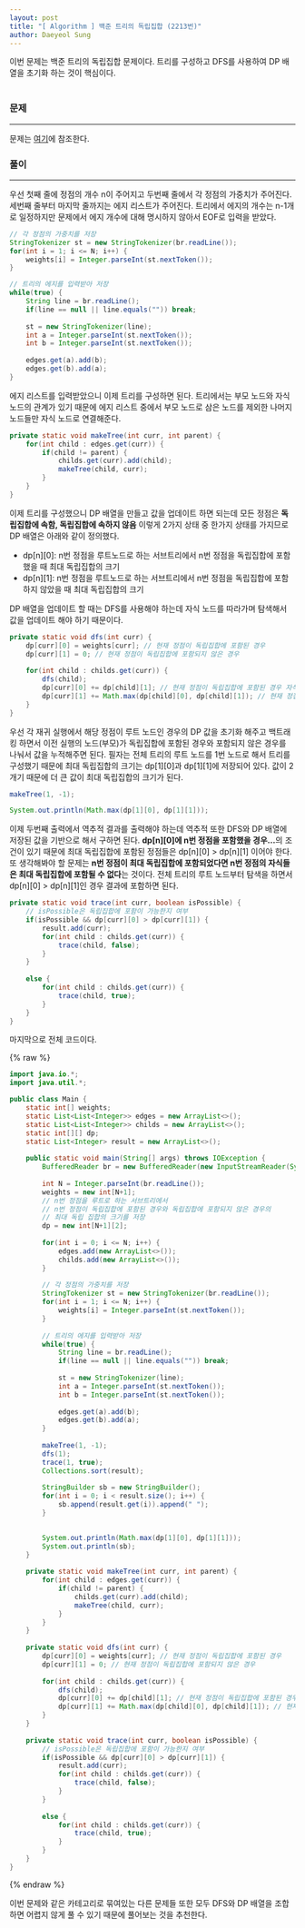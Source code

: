 ```yaml
---
layout: post
title: "[ Algorithm ] 백준 트리의 독립집합 (2213번)"
author: Daeyeol Sung
---
```


이번 문제는 백준 트리의 독립집합 문제이다. 트리를 구성하고 DFS를 사용하여 DP 배열을 초기화 하는 것이 핵심이다.<br>
<br>

### 문제
<hr>
문제는 <a href="https://www.acmicpc.net/problem/2213">여기</a>에 참조한다.

### 풀이
<hr>
우선 첫째 줄에 정점의 개수 n이 주어지고 두번째 줄에서 각 정점의 가중치가 주어진다. 세번째 줄부터 마지막 줄까지는 에지 리스트가 주어진다. 트리에서 에지의 개수는 n-1개로 일정하지만 문제에서 에지 개수에 대해 명시하지 않아서 EOF로 입력을 받았다.

```java
// 각 정점의 가중치를 저장
StringTokenizer st = new StringTokenizer(br.readLine());
for(int i = 1; i <= N; i++) {
	weights[i] = Integer.parseInt(st.nextToken());
}

// 트리의 에지를 입력받아 저장
while(true) {
	String line = br.readLine();
	if(line == null || line.equals("")) break;
	
	st = new StringTokenizer(line);
	int a = Integer.parseInt(st.nextToken());
	int b = Integer.parseInt(st.nextToken());
	
	edges.get(a).add(b);
	edges.get(b).add(a);
}
```

에지 리스트를 입력받았으니 이제 트리를 구성하면 된다. 트리에서는 부모 노드와 자식 노드의 관계가 있기 때문에 에지 리스트 중에서 부모 노드로 삼은 노드를 제외한 나머지 노드들만 자식 노드로 연결해준다.

```java
private static void makeTree(int curr, int parent) {
	for(int child : edges.get(curr)) {
		if(child != parent) {
			childs.get(curr).add(child);
			makeTree(child, curr);
		}
	}
}
```

이제 트리를 구성했으니 DP 배열을 만들고 값을 업데이트 하면 되는데 모든 정점은 <b>독립집합에 속함, 독립집합에 속하지 않음</b> 이렇게 2가지 상태 중 한가지 상태를 가지므로 DP 배열은 아래와 같이 정의했다.

* dp[n][0]: n번 정점을 루트노드로 하는 서브트리에서 n번 정점을 독립집합에 포함했을 때 최대 독립집합의 크기
* dp[n][1]: n번 정점을 루트노드로 하는 서브트리에서 n번 정점을 독립집합에 포함하지 않았을 때 최대 독립집합의 크기

DP 배열을 업데이트 할 때는 DFS를 사용해야 하는데 자식 노드를 따라가며 탐색해서 값을 업데이트 해야 하기 때문이다.

```java
private static void dfs(int curr) {
	dp[curr][0] = weights[curr]; // 현재 정점이 독립집합에 포함된 경우
	dp[curr][1] = 0; // 현재 정점이 독립집합에 포함되지 않은 경우
	
	for(int child : childs.get(curr)) {
		dfs(child);
		dp[curr][0] += dp[child][1]; // 현재 정점이 독립집합에 포함된 경우 자식 정점은 포함될 수 없음
		dp[curr][1] += Math.max(dp[child][0], dp[child][1]); // 현재 정점이 독립집합에 포함되지 않은 경우 자식 정점은 포함될 수도 안될 수도 있음
	}
}
```

우선 각 재귀 실행에서 해당 정점이 루트 노드인 경우의 DP 값을 초기화 해주고 백트래킹 하면서 이전 실행의 노드(부모)가 독립집합에 포함된 경우와 포함되지 않은 경우를 나눠서 값을 누적해주면 된다. 필자는 전체 트리의 루트 노드를 1번 노드로 해서 트리를 구성했기 때문에 최대 독립집합의 크기는 dp[1][0]과 dp[1][1]에 저장되어 있다. 값이 2개기 때문에 더 큰 값이 최대 독립집합의 크기가 된다.

```java
makeTree(1, -1);
```

```java
System.out.println(Math.max(dp[1][0], dp[1][1]));
```

이제 두번째 출력에서 역추적 결과를 출력해야 하는데 역추적 또한 DFS와 DP 배열에 저장된 값을 기반으로 해서 구하면 된다. <b>dp[n][0]에 n번 정점을 포함했을 경우...</b>의 조건이 있기 때문에 최대 독립집합에 포함된 정점들은 dp[n][0] > dp[n][1] 이어야 한다. 또 생각해봐야 할 문제는 <b>n번 정점이 최대 독립집합에 포함되었다면 n번 정점의 자식들은 최대 독립집합에 포함될 수 없다</b>는 것이다. 전체 트리의 루트 노드부터 탐색을 하면서 dp[n][0] > dp[n][1]인 경우 결과에 포함하면 된다.

```java
private static void trace(int curr, boolean isPossible) {
	// isPossible은 독립집합에 포함이 가능한지 여부
	if(isPossible && dp[curr][0] > dp[curr][1]) {
		result.add(curr);
		for(int child : childs.get(curr)) {
			trace(child, false);
		}
	}
	
	else {
		for(int child : childs.get(curr)) {
			trace(child, true);
		}
	}
}
```

마지막으로 전체 코드이다.

{% raw %}
```java
import java.io.*;
import java.util.*;

public class Main {
	static int[] weights;
	static List<List<Integer>> edges = new ArrayList<>();
	static List<List<Integer>> childs = new ArrayList<>();
	static int[][] dp;
	static List<Integer> result = new ArrayList<>();
	
	public static void main(String[] args) throws IOException {
		BufferedReader br = new BufferedReader(new InputStreamReader(System.in));
		
		int N = Integer.parseInt(br.readLine());
		weights = new int[N+1];
		// n번 정점을 루트로 하는 서브트리에서
		// n번 정점이 독립집합에 포함된 경우와 독립집합에 포함되지 않은 경우의
		// 최대 독립 집합의 크기를 저장
		dp = new int[N+1][2];
		
		for(int i = 0; i <= N; i++) {
			edges.add(new ArrayList<>());
			childs.add(new ArrayList<>());
		}
		
		// 각 정점의 가중치를 저장
		StringTokenizer st = new StringTokenizer(br.readLine());
		for(int i = 1; i <= N; i++) {
			weights[i] = Integer.parseInt(st.nextToken());
		}
		
		// 트리의 에지를 입력받아 저장
		while(true) {
			String line = br.readLine();
			if(line == null || line.equals("")) break;
			
			st = new StringTokenizer(line);
			int a = Integer.parseInt(st.nextToken());
			int b = Integer.parseInt(st.nextToken());
			
			edges.get(a).add(b);
			edges.get(b).add(a);
		}
		
		makeTree(1, -1);
		dfs(1);
		trace(1, true);
		Collections.sort(result);
		
		StringBuilder sb = new StringBuilder();
		for(int i = 0; i < result.size(); i++) {
			sb.append(result.get(i)).append(" ");
		}

	
		System.out.println(Math.max(dp[1][0], dp[1][1]));
		System.out.println(sb);
	}
	
	private static void makeTree(int curr, int parent) {
		for(int child : edges.get(curr)) {
			if(child != parent) {
				childs.get(curr).add(child);
				makeTree(child, curr);
			}
		}
	}
	
	private static void dfs(int curr) {
		dp[curr][0] = weights[curr]; // 현재 정점이 독립집합에 포함된 경우
		dp[curr][1] = 0; // 현재 정점이 독립집합에 포함되지 않은 경우
		
		for(int child : childs.get(curr)) {
			dfs(child);
			dp[curr][0] += dp[child][1]; // 현재 정점이 독립집합에 포함된 경우 자식 정점은 포함될 수 없음
			dp[curr][1] += Math.max(dp[child][0], dp[child][1]); // 현재 정점이 독립집합에 포함되지 않은 경우 자식 정점은 포함될 수도 안될 수도 있음
		}
	}
	
	private static void trace(int curr, boolean isPossible) {
		// isPossible은 독립집합에 포함이 가능한지 여부
		if(isPossible && dp[curr][0] > dp[curr][1]) {
			result.add(curr);
			for(int child : childs.get(curr)) {
				trace(child, false);
			}
		}
		
		else {
			for(int child : childs.get(curr)) {
				trace(child, true);
			}
		}
	}
}
```
{% endraw %}

이번 문제와 같은 카테고리로 묶여있는 다른 문제들 또한 모두 DFS와 DP 배열을 조합하면 어렵지 않게 풀 수 있기 때문에 풀어보는 것을 추천한다.